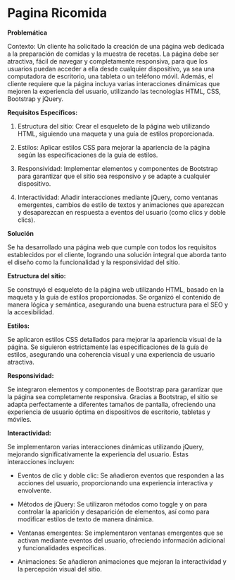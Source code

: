 # Pagina Ricomida

**Problemática**

Contexto:
Un cliente ha solicitado la creación de una página web dedicada a la preparación de comidas y la muestra de recetas. La página debe ser atractiva, fácil de navegar y completamente responsiva, para que los usuarios puedan acceder a ella desde cualquier dispositivo, ya sea una computadora de escritorio, una tableta o un teléfono móvil. Además, el cliente requiere que la página incluya varias interacciones dinámicas que mejoren la experiencia del usuario, utilizando las tecnologías HTML, CSS, Bootstrap y jQuery.

**Requisitos Específicos:**

1. Estructura del sitio: Crear el esqueleto de la página web utilizando HTML, siguiendo una maqueta y una guía de estilos proporcionada.

3. Estilos: Aplicar estilos CSS para mejorar la apariencia de la página según las especificaciones de la guía de estilos.

5. Responsividad: Implementar elementos y componentes de Bootstrap para garantizar que el sitio sea responsivo y se adapte a cualquier dispositivo.

7. Interactividad: Añadir interacciones mediante jQuery, como ventanas emergentes, cambios de estilo de textos y animaciones que aparezcan y desaparezcan en respuesta a eventos del usuario (como clics y doble clics).

**Solución**

Se ha desarrollado una página web que cumple con todos los requisitos establecidos por el cliente, logrando una solución integral que aborda tanto el diseño como la funcionalidad y la responsividad del sitio.

**Estructura del sitio:**

Se construyó el esqueleto de la página web utilizando HTML, basado en la maqueta y la guía de estilos proporcionadas. Se organizó el contenido de manera lógica y semántica, asegurando una buena estructura para el SEO y la accesibilidad.

**Estilos:**

Se aplicaron estilos CSS detallados para mejorar la apariencia visual de la página. Se siguieron estrictamente las especificaciones de la guía de estilos, asegurando una coherencia visual y una experiencia de usuario atractiva.

**Responsividad:**

Se integraron elementos y componentes de Bootstrap para garantizar que la página sea completamente responsiva. Gracias a Bootstrap, el sitio se adapta perfectamente a diferentes tamaños de pantalla, ofreciendo una experiencia de usuario óptima en dispositivos de escritorio, tabletas y móviles.

**Interactividad:**

Se implementaron varias interacciones dinámicas utilizando jQuery, mejorando significativamente la experiencia del usuario. Estas interacciones incluyen:

- Eventos de clic y doble clic: Se añadieron eventos que responden a las acciones del usuario, proporcionando una experiencia interactiva y envolvente.

- Métodos de jQuery: Se utilizaron métodos como toggle y on para controlar la aparición y desaparición de elementos, así como para modificar estilos de texto de manera dinámica.

- Ventanas emergentes: Se implementaron ventanas emergentes que se activan mediante eventos del usuario, ofreciendo información adicional y funcionalidades específicas.

- Animaciones: Se añadieron animaciones que mejoran la interactividad y la percepción visual del sitio.